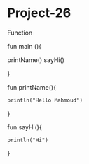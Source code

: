 # Project-26
Function

fun main (){

   printName()
   sayHi()

}

fun printName(){

    println("Hello Mahmoud")
}

fun sayHi(){

    println("Hi")
}
